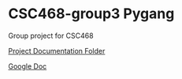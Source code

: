 # CSC468-group3 Pygang
Group project for CSC468

[Project Documentation Folder](./documentation/README.md)

[Google Doc](https://drive.google.com/drive/folders/1069sc6u9dr4h0-0q3rDnA65ZI2EEdPJP?usp=sharing)
